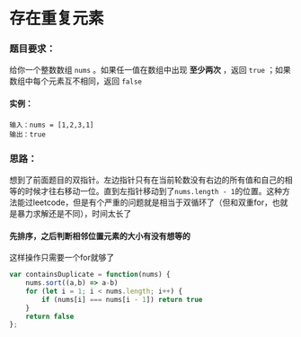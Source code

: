 # 存在重复元素

### 题目要求：

给你一个整数数组 `nums` 。如果任一值在数组中出现 **至少两次** ，返回 `true` ；如果数组中每个元素互不相同，返回 `false`

#### 实例：

```
输入：nums = [1,2,3,1]
输出：true
```

### 思路：

想到了前面题目的双指针。左边指针只有在当前轮数没有右边的所有值和自己的相等的时候才往右移动一位。直到左指针移动到了`nums.length - 1`的位置。这种方法能过leetcode，但是有个严重的问题就是相当于双循环了（但和双重for，也就是暴力求解还是不同），时间太长了

#### 先排序，之后判断相邻位置元素的大小有没有想等的

这样操作只需要一个for就够了

```js
var containsDuplicate = function(nums) {
    nums.sort((a,b) => a-b)
    for (let i = 1; i < nums.length; i++) {
        if (nums[i] === nums[i - 1]) return true
    }
    return false
};
```

